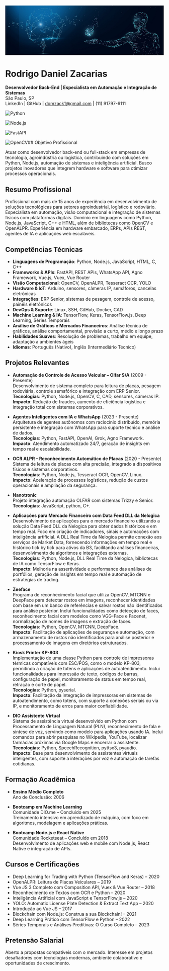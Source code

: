 
![Banner Rodrigo Zacarias](https://raw.githubusercontent.com/domzack/domzack/main/banner-ia.jpg)

# Rodrigo Daniel Zacarias

**Desenvolvedor Back-End | Especialista em Automação e Integração de Sistemas**\
São Paulo, SP\
LinkedIn | GitHub | domzack1@gmail.com | (11) 91797-6111

![Python](https://img.shields.io/badge/Python-3776AB?style=flat&logo=python)

![Node.js](https://img.shields.io/badge/Node.js-339933?style=flat&logo=node.js)

![FastAPI](https://img.shields.io/badge/FastAPI-009688?style=flat&logo=fastapi)

![OpenCV](https://img.shields.io/badge/OpenCV-5C3EE8?style=flat&logo=opencv)## Objetivo Profissional

Atuar como desenvolvedor back-end ou full-stack em empresas de tecnologia, agroindústria ou logística, contribuindo com soluções em Python, Node.js, automação de sistemas e inteligência artificial. Busco projetos inovadores que integrem hardware e software para otimizar processos operacionais.

## Resumo Profissional

Profissional com mais de 15 anos de experiência em desenvolvimento de soluções tecnológicas para setores agroindustrial, logístico e rodoviário. Especialista em automação, visão computacional e integração de sistemas físicos com plataformas digitais. Domínio em linguagens como Python, Node.js, JavaScript, C++ e HTML, além de bibliotecas como OpenCV e OpenALPR. Experiência em hardware embarcado, ERPs, APIs REST, agentes de IA e aplicações web escaláveis.

## Competências Técnicas

- **Linguagens de Programação**: Python, Node.js, JavaScript, HTML, C, C++
- **Frameworks & APIs**: FastAPI, REST APIs, WhatsApp API, Agno Framework, Vue.js, Vuex, Vue Router
- **Visão Computacional**: OpenCV, OpenALPR, Tesseract OCR, YOLO
- **Hardware & IoT**: Arduino, sensores, câmeras IP, semáforos, cancelas eletrônicas
- **Integrações**: ERP Senior, sistemas de pesagem, controle de acesso, painéis eletrônicos
- **DevOps & Suporte**: Linux, SSH, GitHub, Docker, CAD
- **Machine Learning & IA**: TensorFlow, Keras, TensorFlow.js, Deep Learning, Séries Temporais
- **Análise de Gráficos e Mercados Financeiros**: Análise técnica de gráficos, análise comportamental, previsão a curto, médio e longo prazo
- **Habilidades Suaves**: Resolução de problemas, trabalho em equipe, adaptação a ambientes ágeis
- **Idiomas**: Português (Nativo), Inglês (Intermediário Técnico)

## Projetos Relevantes

- **Automação de Controle de Acesso Veicular – Olfar S/A** (2009 - Presente)\
  Desenvolvimento de sistema completo para leitura de placas, pesagem rodoviária, controle semafórico e integração com ERP Senior.\
  **Tecnologias**: Python, Node.js, OpenCV, C, CAD, sensores, câmeras IP.\
  **Impacto**: Redução de fraudes, aumento de eficiência logística e integração total com sistemas corporativos.

- **Agentes Inteligentes com IA e WhatsApp** (2023 - Presente)\
  Arquitetura de agentes autônomos com raciocínio distribuído, memória persistente e integração com WhatsApp para suporte técnico e análise de dados.\
  **Tecnologias**: Python, FastAPI, OpenAI, Grok, Agno Framework.\
  **Impacto**: Atendimento automatizado 24/7, geração de insights em tempo real e escalabilidade.

- **OCR ALPR – Reconhecimento Automático de Placas** (2020 - Presente)\
  Sistema de leitura de placas com alta precisão, integrado a dispositivos físicos e sistemas corporativos.\
  **Tecnologias**: Python, Node.js, Tesseract OCR, OpenCV, Linux.\
  **Impacto**: Aceleração de processos logísticos, redução de custos operacionais e ampliação da segurança.

- **Nanotronic**\
  Projeto integração automação OLFAR com sistemas Trizzy e Senior.\
  **Tecnologias**: JavaScript, python, C+.

- **Aplicações para Mercado Financeiro com Data Feed DLL da Nelogica**\
  Desenvolvimento de aplicações para o mercado financeiro utilizando a solução Data Feed DLL da Nelogica para obter dados históricos e em tempo real. Foco em criação de indicadores, sinais e automações com inteligência artificial. A DLL Real Time da Nelogica permite conexão aos serviços de Market Data, fornecendo informações em tempo real e histórico tick by tick para ativos da B3, facilitando análises financeiras, desenvolvimento de algoritmos e integrações externas.\
  **Tecnologias**: Python, Node.js, DLL Real Time da Nelogica, bibliotecas de IA como TensorFlow e Keras.\
  **Impacto**: Melhoria na assertividade e performance das análises de portfólios, geração de insights em tempo real e automação de estratégias de trading.

- **Zeeface**\
  Programa de reconhecimento facial que utiliza OpenCV, MTCNN e DeepFace para detectar rostos em imagens, reconhecer identidades com base em um banco de referências e salvar rostos não identificados para análise posterior. Inclui funcionalidades como detecção de faces, reconhecimento facial com modelos como VGG-Face e Facenet, normalização de nomes de imagens e extração de faces.\
  **Tecnologias**: Python, OpenCV, MTCNN, DeepFace.\
  **Impacto**: Facilitação de aplicações de segurança e automação, com armazenamento de rostos não identificados para análise posterior e processamento de imagens em diretórios estruturados.

- **Kiosk Printer KP-803**\
  Implementação de uma classe Python para controle de impressoras térmicas compatíveis com ESC/POS, como o modelo KP-803, permitindo a criação de totens e aplicações de autoatendimento. Inclui funcionalidades para impressão de texto, códigos de barras, configuração de papel, monitoramento de status em tempo real, retração e corte de papel.\
  **Tecnologias**: Python, pyserial.\
  **Impacto**: Facilitação da integração de impressoras em sistemas de autoatendimento, como totens, com suporte a conexões seriais ou via IP, e monitoramento de erros para maior confiabilidade.

- **DIO Assistente Virtual**\
  Sistema de assistência virtual desenvolvido em Python com Processamento de Linguagem Natural (PLN), reconhecimento de fala e síntese de voz, servindo como modelo para aplicações usando IA. Inclui comandos para abrir pesquisas no Wikipedia, YouTube, localizar farmácias próximas via Google Maps e encerrar o assistente.\
  **Tecnologias**: Python, SpeechRecognition, pyttsx3, pyaudio.\
  **Impacto**: Base para desenvolvimento de assistentes virtuais inteligentes, com suporte a interações por voz e automação de tarefas cotidianas.

## Formação Acadêmica

- **Ensino Médio Completo**\
  Ano de Conclusão: 2006

- **Bootcamp em Machine Learning**\
  Comunidade DIO.me – Concluído em 2025\
  Treinamento intensivo em aprendizado de máquina, com foco em algoritmos, modelagem e aplicações práticas.

- **Bootcamp Node.js e React Native**\
  Comunidade Rocketseat – Concluído em 2018\
  Desenvolvimento de aplicações web e mobile com Node.js, React Native e integração de APIs.

## Cursos e Certificações

- Deep Learning for Trading with Python (TensorFlow and Keras) – 2020
- OpenALPR: Leitura de Placas Veiculares – 2019
- Vue JS 3 Completo com Composition API, Vuex & Vue Router – 2018
- Reconhecimento de Textos com OCR e Python – 2020
- Inteligência Artificial com JavaScript e TensorFlow.js – 2020
- YOLO: Automatic License Plate Detection & Extract Text App – 2020
- Introdução ao Vue JS – 2017
- Blockchain com Node.js: Construa a sua Blockchain! – 2021
- Deep Learning Prático com TensorFlow e Python – 2022
- Séries Temporais e Análises Preditivas: O Curso Completo – 2023

## Pretensão Salarial

Aberto a propostas compatíveis com o mercado. Interesse em projetos desafiadores com tecnologias modernas, ambiente colaborativo e oportunidades de crescimento.